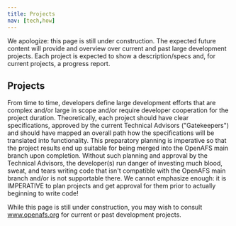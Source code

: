 ```yaml
---
title: Projects
nav: [tech,how]
---
```


We apologize: this page is still under construction.  The expected future content will provide and overview over current and past large development projects.  Each project is expected to show a description/specs and, for current projects, a progress report.

## Projects ##

From time to time, developers define large development efforts that are complex and/or large in scope and/or require developer cooperation for the project duration.  Theoretically, each project should have clear specifications, approved by the current Technical Advisors ("Gatekeepers") and should have mapped an overall path how the specifications will be translated into functionality.  This preparatory planning is imperative so that the project results end up suitable for being merged into the OpenAFS main branch upon completion.  Without such planning and approval by the Technical Advisors, the developer(s) run danger of investing much blood, sweat, and tears writing code that isn't compatible with the OpenAFS main branch and/or is not supportable there.  We cannot emphasize enough: it is IMPERATIVE to plan projects and get approval for them prior to actually beginning to write code! 

While this page is still under construction, you may wish to consult www.openafs.org for current or past development projects.
